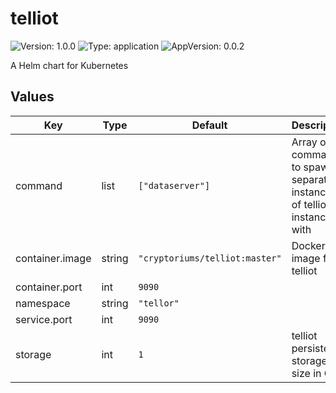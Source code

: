 # telliot

![Version: 1.0.0](https://img.shields.io/badge/Version-1.0.0-informational?style=flat-square) ![Type: application](https://img.shields.io/badge/Type-application-informational?style=flat-square) ![AppVersion: 0.0.2](https://img.shields.io/badge/AppVersion-0.0.2-informational?style=flat-square)

A Helm chart for Kubernetes

## Values

| Key | Type | Default | Description |
|-----|------|---------|-------------|
| command | list | `["dataserver"]` | Array of commands to spawn separate instances of telliot instances with |
| container.image | string | `"cryptoriums/telliot:master"` | Docker image for telliot |
| container.port | int | `9090` |  |
| namespace | string | `"tellor"` |  |
| service.port | int | `9090` |  |
| storage | int | `1` | telliot persistent storage size in GB |

